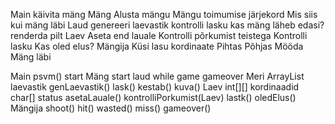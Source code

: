 Main
    käivita mäng
Mäng
    Alusta mängu
    Mängu toimumise järjekord
    Mis siis kui mäng läbi
Laud
    genereeri laevastik
    kontrolli lasku
    kas mäng läheb edasi?
    renderda pilt
Laev
    Aseta end lauale
    Kontrolli põrkumist teistega
    Kontrolli lasku
    Kas oled elus?
Mängija
    Küsi lasu kordinaate
    Pihtas
    Põhjas
    Mööda
    Mäng läbi


Main
    psvm()
        start
Mäng
    start laud
    while game
    gameover
Meri
    ArrayList laevastik
    genLaevastik()
    lask()
    kestab()
    kuva()
Laev
    int[][] kordinaadid
    char[] status
    asetaLauale()
    kontrolliPorkumist(Laev)
    lastk()
    oledElus()
Mängija
    shoot()
    hit()
    wasted()
    miss()
    gameover()
